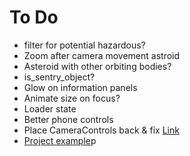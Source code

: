 # To Do

- filter for potential hazardous?
- Zoom after camera movement astroid
- Asteroid with other orbiting bodies?
- is_sentry_object?
- Glow on information panels
- Animate size on focus?
- Loader state
- Better phone controls
- Place CameraControls back & fix
[Link](https://cientos.tresjs.org/guide/misc/html-component.html#html)
- [Project example](https://gitee.com/ice-gl/icegl-three-vue-tres/blob/master/src/plugins/UIdemo/pages/divIllustrate.vue)p